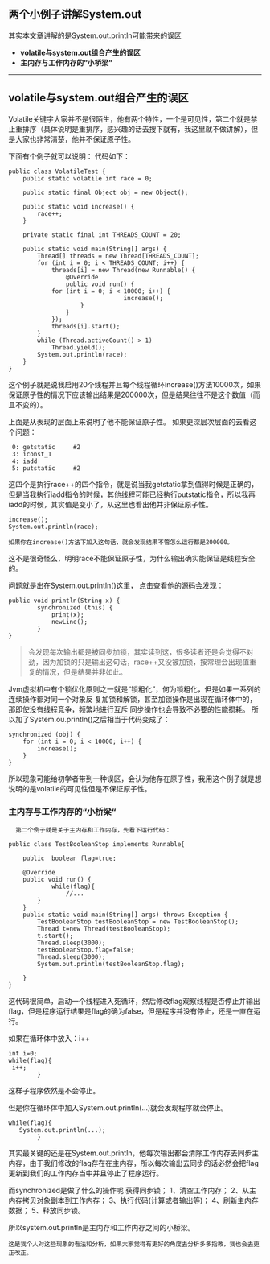 ## 两个小例子讲解System.out

其实本文章讲解的是System.out.println可能带来的误区

- **volatile与system.out组合产生的误区**
- **主内存与工作内存的“小桥梁“**
 


-------------------



## volatile与system.out组合产生的误区


Volatile关键字大家并不是很陌生，他有两个特性，一个是可见性，第二个就是禁止重排序（具体说明是重排序，感兴趣的话去搜下就有，我这里就不做讲解），但是大家也非常清楚，他并不保证原子性。 

下面有个例子就可以说明：
代码如下：

```
public class VolatileTest {
	public static volatile int race = 0;

	public static final Object obj = new Object();

	public static void increase() {
		race++;
	}

	private static final int THREADS_COUNT = 20;

	public static void main(String[] args) {
		Thread[] threads = new Thread[THREADS_COUNT];
		for (int i = 0; i < THREADS_COUNT; i++) {
			threads[i] = new Thread(new Runnable() {
				@Override
				public void run() {						
	        for (int i = 0; i < 10000; i++) {
								increase();
					}
				}
			});
			threads[i].start();
		}
		while (Thread.activeCount() > 1)
			Thread.yield();
		System.out.println(race);
	}
}
```
这个例子就是说我启用20个线程并且每个线程循环increase()方法10000次，如果保证原子性的情况下应该输出结果是200000次，但是结果往往不是这个数值（而且不变的）。

上面是从表现的层面上来说明了他不能保证原子性。
如果更深层次层面的去看这个问题：

```
 0: getstatic     #2
 3: iconst_1
 4: iadd
 5: putstatic     #2
```
这四个是执行race++的四个指令，就是说当我getstatic拿到值得时候是正确的，但是当我执行iadd指令的时候，其他线程可能已经执行putstatic指令，所以我再iadd的时候，其实值是变小了，从这里也看出他并非保证原子性。

```
increase();
System.out.println(race);
```
    如果你在increase()方法下加入这句话，就会发现结果不管怎么运行都是200000。
这不是很奇怪么，明明race不能保证原子性，为什么输出确实能保证是线程安全的。

问题就是出在System.out.println()这里，
点击查看他的源码会发现：

```
public void println(String x) {
        synchronized (this) {
            print(x);
            newLine();
        }
}
```
>会发现每次输出都是被同步加锁，其实读到这，很多读者还是会觉得不对劲，因为加锁的只是输出这句话，race++又没被加锁，按常理会出现值重复的情况，但是结果并非如此。
  
  Jvm虚拟机中有个锁优化原则之一就是“锁粗化”，何为锁粗化，但是如果一系列的连续操作都对同一个对象反 复加锁和解锁，甚至加锁操作是出现在循环体中的，那即使没有线程竞争，频繁地进行互斥 同步操作也会导致不必要的性能损耗。
所以加了System.ou.println()之后相当于代码变成了：

```
synchronized (obj) {
	for (int i = 0; i < 10000; i++) {
		increase();							       
	}
}
```
所以现象可能给初学者带到一种误区，会认为他存在原子性，我用这个例子就是想说明的是volatile的可见性但是不保证原子性。
### 主内存与工作内存的“小桥梁“
      第二个例子就是关于主内存和工作内存，先看下运行代码：
  

```
public class TestBooleanStop implements Runnable{

	public  boolean flag=true;

	@Override
	public void run() {
			while(flag){
				//...
		}
	}
	public static void main(String[] args) throws Exception {
		TestBooleanStop testBooleanStop = new TestBooleanStop();
		Thread t=new Thread(testBooleanStop);
		t.start();
		Thread.sleep(3000);
		testBooleanStop.flag=false;
		Thread.sleep(3000);
		System.out.println(testBooleanStop.flag);
		
	}
}
```
这代码很简单，启动一个线程进入死循环，然后修改flag观察线程是否停止并输出flag，但是程序运行结果是flag的确为false，但是程序并没有停止，还是一直在运行。

如果在循环体中放入：i++

```
int i=0;
while(flag){
 i++;
        }
```
这样子程序依然是不会停止。



但是你在循环体中加入System.out.println(...)就会发现程序就会停止。

```
while(flag){
   System.out.println(...);
        }
```


其实最关键的还是在System.out.println，他每次输出都会清除工作内存去同步主内存，由于我们修改的flag存在在主内存，所以每次输出去同步的话必然会把flag更新到我们的工作内存当中并且停止了程序运行。

而synchronized是做了什么的操作呢
获得同步锁；
1、清空工作内存；
2、从主内存拷贝对象副本到工作内存；
3、执行代码(计算或者输出等)；
4、刷新主内存数据；
5、释放同步锁。

所以system.out.println是主内存和工作内存之间的小桥梁。

    这是我个人对这些现象的看法和分析，如果大家觉得有更好的角度去分析多多指教，我也会去更正改正。
